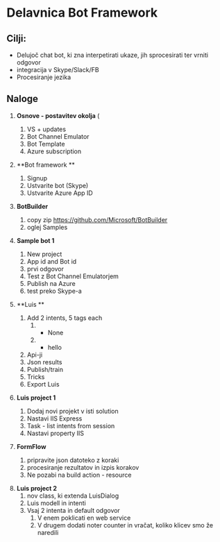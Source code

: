 # Delavnica Bot Framework #

## Cilji: ##
- Delujoč chat bot, ki zna interpetirati ukaze, jih sprocesirati ter vrniti odgovor
- integracija v Skype/Slack/FB
- Procesiranje jezika


## Naloge ##

1. **Osnove - postavitev okolja** (
	1. VS + updates
	2. Bot Channel Emulator
	3. Bot Template
	4. Azure subscription

2. **Bot framework **
	1. Signup
	2. Ustvarite bot (Skype)
	3. Ustvarite Azure App ID
		
3.	**BotBuilder**
	1.	copy zip https://github.com/Microsoft/BotBuilder
	2.	oglej Samples

			
4. **Sample bot 1** 
	1. New project
	2. App id and Bot id
	3. prvi odgovor
	4. Test z Bot Channel Emulatorjem
	3. Publish na Azure
	4. test preko Skype-a
		
5.	**Luis **
	1.	Add 2 intents, 5 tags each
		1.	+ None
		2.	+ hello
	3.	Api-ji
	4.	Json results
	5.	Publish/train
	6.	Tricks
	7.	Export Luis

6.	**Luis project 1**
	1.	Dodaj novi projekt v isti solution
	2.	Nastavi IIS Express
	2.	Task - list intents from session
	2.	Nastavi property IIS
		
7.	**FormFlow**
	1.	pripravite json datoteko z koraki
	2.	procesiranje rezultatov in izpis korakov
	3.	Ne pozabi na build action - resource	
		
8)	**Luis project 2**
	1.	nov class, ki extenda LuisDialog
	2.	Luis modell in intenti
	3.	Vsaj 2 intenta in default odgovor
		1.	V enem poklicati en web service
		2.	V drugem dodati noter counter in vračat, koliko klicev smo že naredili
